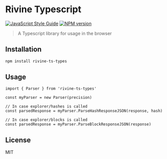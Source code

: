 # Rivine Typescript

[![JavaScript Style Guide](https://img.shields.io/badge/code_style-standard-brightgreen.svg)](https://standardjs.com)
[![NPM version](https://img.shields.io/npm/v/rivine-ts-types.svg?style=flat)](https://npmjs.org/package/rivine-ts-types)

> A Typescript library for usage in the browser

## Installation

```sh
npm install rivine-ts-types
```

## Usage

```javascipt
import { Parser } from 'rivine-ts-types'

const myParser = new Parser(precision)

// In case explorer/hashes is called
const parsedResponse = myParser.ParseHashResponseJSON(response, hash)

// In case explorer/blocks is called
const parsedResponse = myParser.ParseBlockResponseJSON(response)
```

## License

MIT